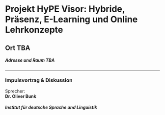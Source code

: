 # Projekt HyPE Visor: Hybride, Präsenz, E-Learning und Online Lehrkonzepte  
## Ort TBA
##### Adresse und Raum TBA
--- 
### Impulsvortrag & Diskussion 
Sprecher: \
**Dr. Oliver Bunk**  
##### Institut für deutsche Sprache und Linguistik 
